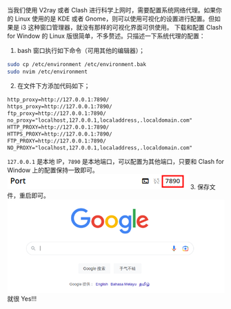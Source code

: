 当我们使用 V2ray 或者 Clash 进行科学上网时，需要配置系统网络代理。如果你的 Linux 使用的是 KDE 或者 Gnome，则可以使用可视化的设置进行配置。但如果是 i3 这种窗口管理器，就没有那样的可视化界面可供使用。
下载和配置 Clash for Window 的 Linux 版很简单，不多赘述。只描述一下系统代理的配置：
1. bash 窗口执行如下命令（可用其他的编辑器）；
```bash
sudo cp /etc/environment /etc/environment.bak
sudo nvim /etc/environment
```
2. 在文件下方添加代码如下；
```
http_proxy=http://127.0.0.1:7890/ 
https_proxy=http://127.0.0.1:7890/
ftp_proxy=http://127.0.0.1:7890/
no_proxy="localhost,127.0.0.1,localaddress,.localdomain.com"
HTTP_PROXY=http://127.0.0.1:7890/
HTTPS_PROXY=http://127.0.0.1:7890/
FTP_PROXY=http://127.0.0.1:7890/
NO_PROXY="localhost,127.0.0.1,localaddress,.localdomain.com"
```
`127.0.0.1` 是本地 IP，`7890` 是本地端口，可以配置为其他端口，只要和 Clash for Window 上的配置保持一致即可。
![](attachments/Pasted%20image%2020230116162136.png)
3. 保存文件，重启即可。
![](attachments/Pasted%20image%2020230116163639.png)
就很 Yes!!!





